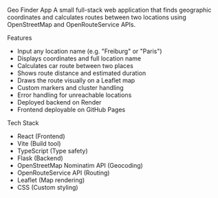 Geo Finder App
A small full-stack web application that finds geographic coordinates and calculates routes between two locations using OpenStreetMap and OpenRouteService APIs.

Features

-   Input any location name (e.g. "Freiburg" or "Paris")
-   Displays coordinates and full location name
-   Calculates car route between two places
-   Shows route distance and estimated duration
-   Draws the route visually on a Leaflet map
-   Custom markers and cluster handling
-   Error handling for unreachable locations
-   Deployed backend on Render
-   Frontend deployable on GitHub Pages

Tech Stack

-   React (Frontend)
-   Vite (Build tool)
-   TypeScript (Type safety)
-   Flask (Backend)
-   OpenStreetMap Nominatim API (Geocoding)
-   OpenRouteService API (Routing)
-   Leaflet (Map rendering)
-   CSS (Custom styling)

